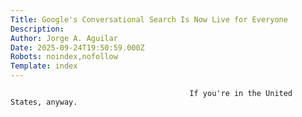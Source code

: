 ```yaml
---
Title: Google's Conversational Search Is Now Live for Everyone
Description: 
Author: Jorge A. Aguilar
Date: 2025-09-24T19:50:59.000Z
Robots: noindex,nofollow
Template: index
---
```


                                            If you're in the United States, anyway.
                                        